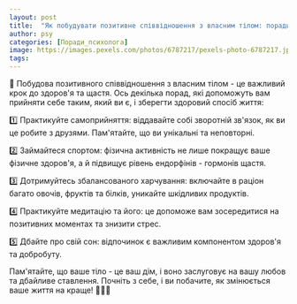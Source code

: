 ```yaml
---
layout: post
title:  "Як побудувати позитивне співвідношення з власним тілом: поради для самоприйняття та здорового способу життя."
author: psy
categories: [Поради_психолога]
image: https://images.pexels.com/photos/6787217/pexels-photo-6787217.jpeg?auto=compress&cs=tinysrgb&fit=crop&h=627&w=1200
tags: 
---
```


🌟 Побудова позитивного співвідношення з власним тілом - це важливий крок до здоров'я та щастя. Ось декілька порад, які допоможуть вам прийняти себе таким, який ви є, і зберегти здоровий спосіб життя:

1️⃣ Практикуйте самоприйняття: віддавайте собі зворотній зв'язок, як ви це робите з друзями. Пам'ятайте, що ви унікальні та неповторні.

2️⃣ Займайтеся спортом: фізична активність не лише покращує ваше фізичне здоров'я, а й підвищує рівень ендорфінів - гормонів щастя.

3️⃣ Дотримуйтесь збалансованого харчування: включайте в раціон багато овочів, фруктів та білків, уникайте шкідливих продуктів.

4️⃣ Практикуйте медитацію та його: це допоможе вам зосередитися на позитивних моментах та знизити стрес.

5️⃣ Дбайте про свій сон: відпочинок є важливим компонентом здоров'я та добробуту.

Пам'ятайте, що ваше тіло - це ваш дім, і воно заслуговує на вашу любов та дбайливе ставлення. Почніть з себе, і ви побачите, як змінюється ваше життя на краще! 💪🌺🌟


